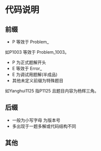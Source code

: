 # 代码说明

## 前缀

* P 等效于 Problem_

如P1003 等效于 Problem_1003。
* P 为正式题解开头
* E 等效于 Error_
* E 为调试用题解(半成品)
* 其他未定义前缀为特殊题目

如Yanghui1125 指P1125 且题目内容为杨辉三角。

## 后缀

* 一般为小写字母 为版本号
* 多出现于一题多解或代码结构不同

## 其他


